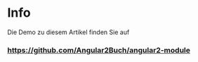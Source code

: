 # Info

Die Demo zu diesem Artikel finden Sie auf

### https://github.com/Angular2Buch/angular2-module


